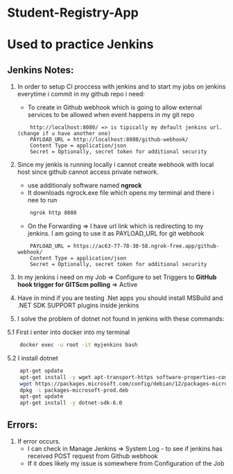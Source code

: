 ﻿# Student-Registry-App


# Used to practice Jenkins

## Jenkins Notes:

1. In order to setup CI proccess with jenkins and to start my jobs on jenkins everytime i commit in my github repo i need:
    - To create in Github webhook which is going to allow external services to be allowed when event happens in my git repo

    ```ru
        http://localhost:8080/ => is tipically my default jenkins url. (change if u have another one)
        PAYLOAD_URL = http://localhost:8080/github-webhook/
        Content Type = application/json
        Secret = Optionally, secret token for additional security

    ```

2. Since my jenkis is running locally i cannot create webhook with local host since github cannot access private network.
    - use additionaly software named **ngrock**
    - It downloads ngrock.exe file which opens my terminal and there i nee to run
    ```bash
        ngrok http 8080
    ```
    - On the Forwarding => I have url link which is redirecting to my jenkins. I am going to use it as PAYLOAD_URL for git webhook
    ```ru
        PAYLOAD_URL = https://ac63-77-78-30-58.ngrok-free.app/github-webhook/
        Content Type = application/json
        Secret = Optionally, secret token for additional security

    ```

3. In my jenkins i need on my Job => Configure to set Triggers to **GitHub hook trigger for GITScm polling** => Active

4. Have in mind if you are testing .Net apps you should install MSBuild and .NET SDK SUPPORT plugins inside jenkins

5. I solve the problem of dotnet not found in jenkins with these commands:

5.1 First i enter into docker into my terminal
```bash
    docker exec -u root -it myjenkins bash
```
5.2 I install dotnet
```bash
    apt-get update
    apt-get install -y wget apt-transport-https software-properties-common
    wget https://packages.microsoft.com/config/debian/12/packages-microsoft-prod.deb -O packages-microsoft-prod.deb
    dpkg -i packages-microsoft-prod.deb
    apt-get update
    apt-get install -y dotnet-sdk-6.0
```

## Errors:

1. If error occurs.
    - I can check in Manage Jenkins => System Log - to see if jenkins has received POST request from Github webhook
    - If it does likely my issue is somewhere from Configuration of the Job 


